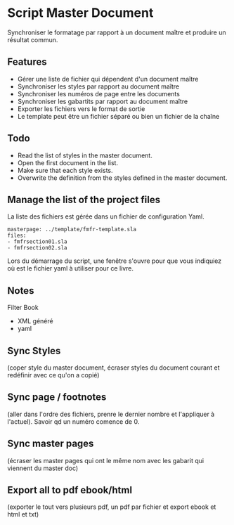 # Script Master Document

Synchroniser le formatage par rapport à un document maître et produire un résultat commun.

## Features

- Gérer une liste de fichier qui dépendent d'un document maître
- Synchroniser les styles par rapport au document maître
- Synchroniser les numéros de page entre les documents
- Synchroniser les gabartits par rapport au document maître
- Exporter les fichiers vers le format de sortie
- Le template peut être un fichier séparé ou bien un fichier de la chaîne

## Todo

- Read the list of styles in the master document.
- Open the first document in the list.
- Make sure that each style exists.
- Overwrite the definition from the styles defined in the master document.

## Manage the list of the project files

La liste des fichiers est gérée dans un fichier de configuration Yaml.

    masterpage: ../template/fmfr-template.sla
    files:
    - fmfrsection01.sla
    - fmfrsection02.sla
    
    
Lors du démarrage du script, une fenêtre s'ouvre pour que vous indiquiez où est le fichier yaml à utiliser pour ce livre.

## Notes

Filter Book
- XML généré
- yaml

## Sync Styles 
(coper style du master document, écraser styles du document courant et redéfinir avec ce qu'on a copié)

## Sync page / footnotes
(aller dans l'ordre des fichiers, prenre le dernier nombre et l'appliquer à l'actuel). Savoir qd un numéro comence de 0.

## Sync master pages
(écraser les master pages qui ont le même nom avec les gabarit qui viennent du master doc)

## Export all to pdf ebook/html
(exporter le tout vers plusieurs pdf, un pdf par fichier et export ebook et html et txt)


